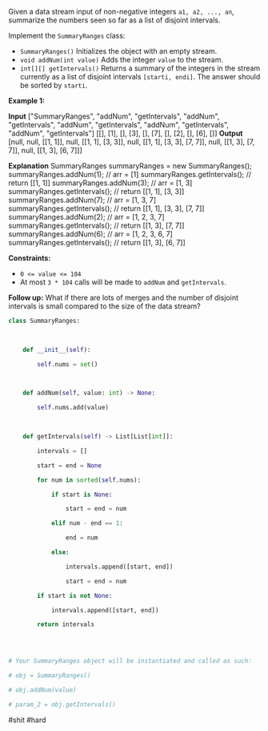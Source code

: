 Given a data stream input of non-negative integers `a1, a2, ..., an`, summarize the numbers seen so far as a list of disjoint intervals.

Implement the `SummaryRanges` class:

-   `SummaryRanges()` Initializes the object with an empty stream.
-   `void addNum(int value)` Adds the integer `value` to the stream.
-   `int[][] getIntervals()` Returns a summary of the integers in the stream currently as a list of disjoint intervals `[starti, endi]`. The answer should be sorted by `starti`.

**Example 1:**

**Input**
["SummaryRanges", "addNum", "getIntervals", "addNum", "getIntervals", "addNum", "getIntervals", "addNum", "getIntervals", "addNum", "getIntervals"]
[[], [1], [], [3], [], [7], [], [2], [], [6], []]
**Output**
[null, null, [[1, 1]], null, [[1, 1], [3, 3]], null, [[1, 1], [3, 3], [7, 7]], null, [[1, 3], [7, 7]], null, [[1, 3], [6, 7]]]

**Explanation**
SummaryRanges summaryRanges = new SummaryRanges();
summaryRanges.addNum(1);      // arr = [1]
summaryRanges.getIntervals(); // return [[1, 1]]
summaryRanges.addNum(3);      // arr = [1, 3]
summaryRanges.getIntervals(); // return [[1, 1], [3, 3]]
summaryRanges.addNum(7);      // arr = [1, 3, 7]
summaryRanges.getIntervals(); // return [[1, 1], [3, 3], [7, 7]]
summaryRanges.addNum(2);      // arr = [1, 2, 3, 7]
summaryRanges.getIntervals(); // return [[1, 3], [7, 7]]
summaryRanges.addNum(6);      // arr = [1, 2, 3, 6, 7]
summaryRanges.getIntervals(); // return [[1, 3], [6, 7]]

**Constraints:**

-   `0 <= value <= 104`
-   At most `3 * 104` calls will be made to `addNum` and `getIntervals`.

**Follow up:** What if there are lots of merges and the number of disjoint intervals is small compared to the size of the data stream?


```python
class SummaryRanges:

  

    def __init__(self):

        self.nums = set()

  

    def addNum(self, value: int) -> None:

        self.nums.add(value)

  

    def getIntervals(self) -> List[List[int]]:

        intervals = []

        start = end = None

        for num in sorted(self.nums):

            if start is None:

                start = end = num

            elif num - end == 1:

                end = num

            else:

                intervals.append([start, end])

                start = end = num

        if start is not None:

            intervals.append([start, end])

        return intervals

  
  

# Your SummaryRanges object will be instantiated and called as such:

# obj = SummaryRanges()

# obj.addNum(value)

# param_2 = obj.getIntervals()
```

#shit
#hard 
